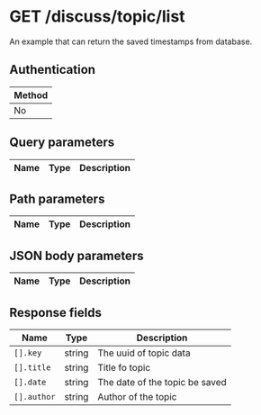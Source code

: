 # GET /discuss/topic/list

An example that can return the saved timestamps from database.

## Authentication

|Method|
|-|
|No|

## Query parameters

|Name|Type|Description|
|-|-|-|

## Path parameters

|Name|Type|Description|
|-|-|-|

## JSON body parameters

|Name|Type|Description|
|-|-|-|

## Response fields

|Name|Type|Description|
|-|-|-|
|`[].key`|string|The uuid of topic data|
|`[].title`|string|Title fo topic|
|`[].date`|string|The date of the topic be saved|
|`[].author`|string|Author of the topic|
